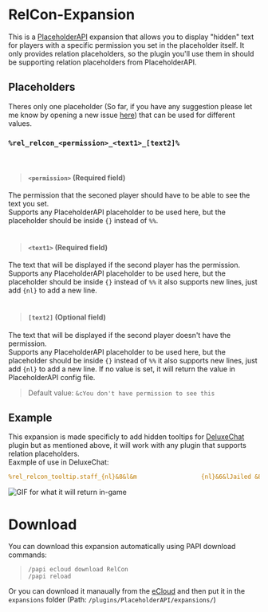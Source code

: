 # RelCon-Expansion
This is a [PlaceholderAPI](http://placeholderapi.com/) expansion that allows you to display "hidden" text for players with a specific
permission you set in the placeholder itself.
It only provides relation placeholders, so the plugin you'll use them in should be supporting relation placeholders from PlaceholderAPI.

## Placeholders

Theres only one placeholder (So far, if you have any suggestion please let me know by opening a new issue [here](https://github.com/aBo0oDyy/RelCon-Expansion/issues))
that can be used for different values.

### `%rel_relcon_<permission>_<text1>_[text2]%`
<br />

> #### `<permission>` (**Required field**)
The permission that the seconed player should have to be able to see the text you set. <br />
Supports any PlaceholderAPI placeholder to be used here, but the placeholder should be inside `{}` instead of `%%`.
<br />
<br />

> #### `<text1>` (**Required field**)
The text that will be displayed if the second player has the permission. <br />
Supports any PlaceholderAPI placeholder to be used here, but the placeholder should be inside `{}` instead of `%%`
it also supports new lines, just add `{nl}` to add a new line.
<br />
<br />

> #### `[text2]` (**Optional field**)
The text that will be displayed if the second player doesn't have the permission. <br />
Supports any PlaceholderAPI placeholder to be used here, but the placeholder should be inside `{}` instead of `%%` 
it also supports new lines, just add `{nl}` to add a new line.
If no value is set, it will return the value in PlaceholderAPI config file.
> 
> Default value: `&cYou don't have permission to see this`

## Example
This expansion is made specificly to add hidden tooltips for [DeluxeChat](https://www.spigotmc.org/resources/1277/) plugin but as mentioned above, it will work with
any plugin that supports relation placeholders. <br />
Eaxmple of use in DeluxeChat:
```yml
%rel_relcon_tooltip.staff_{nl}&8&l&m                  {nl}&6&lJailed &8&l» &7{essentials_jailed}_ %
```
![GIF for what it will return in-game](https://img.aboodyy.net/RelConExpansion.gif)

# Download
You can download this expansion automatically using PAPI download commands:

> ```
> /papi ecloud download RelCon
> /papi reload
> ```

Or you can download it manaually from the [eCloud](https://api.extendedclip.com/expansions/relcon/) and then put it in the `expansions` folder (Path: `/plugins/PlaceholderAPI/expansions/`)
